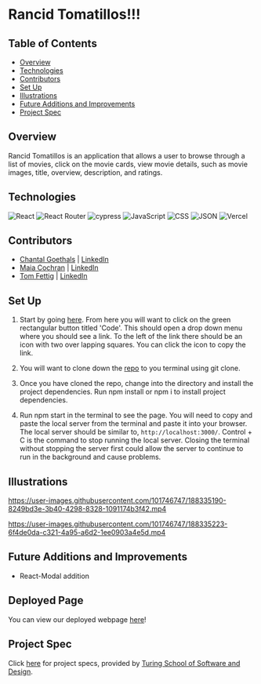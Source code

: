 # Rancid Tomatillos!!!

## Table of Contents
  - [Overview](#overview)
  - [Technologies](#technologies)
  - [Contributors](#contributors)
  - [Set Up](#set-up)
  - [Illustrations](#illustrations)
  - [Future Additions and Improvements](#future-additions-and-improvements)
  - [Project Spec](#project-spec)


## Overview

Rancid Tomatillos is an application that allows a user to browse through a list of movies, click on the movie cards, view movie details, such as movie images, title, overview, description, and ratings.

## Technologies

![React](https://img.shields.io/badge/react-%2320232a.svg?style=for-the-badge&logo=react&logoColor=%2361DAFB)
![React Router](https://img.shields.io/badge/React_Router-CA4245?style=for-the-badge&logo=react-router&logoColor=white)
![cypress](https://img.shields.io/badge/-cypress-%23E5E5E5?style=for-the-badge&logo=cypress&logoColor=058a5e)
![JavaScript](https://img.shields.io/badge/JavaScript-323330?style=for-the-badge&logo=javascript&logoColor=F7DF1E)
![CSS](https://img.shields.io/badge/CSS3-1572B6?style=for-the-badge&logo=css3&logoColor=white)
![JSON](https://img.shields.io/badge/json-5E5C5C?style=for-the-badge&logo=json&logoColor=white)
![Vercel](https://user-images.githubusercontent.com/101746747/188785090-4abee495-4f46-4dba-b554-e16ded576297.png)



## Contributors

- [Chantal Goethals](https://github.com/goecha) | [LinkedIn](https://www.linkedin.com/in/chantalgoethalsgoecha/)
- [Maia Cochran](https://github.com/Maia-Cochran) | [LinkedIn](https://www.linkedin.com/in/maiaecochran/)
- [Tom Fettig](https://github.com/tfettig22) | [LinkedIn](https://www.linkedin.com/in/tom-fettig-86323a115/)


## Set Up

1. Start by going [here](https://github.com/Maia-Cochran/rancid-tomatillos). From here you will want to click on the green rectangular button titled 'Code'. This should open a drop down menu where you should see a link. To the left of the link there should be an icon with two over lapping squares. You can click the icon to copy the link.

2. You will want to clone down the [repo](https://github.com/Maia-Cochran/rancid-tomatillos.git) to you terminal using git clone.

3. Once you have cloned the repo, change into the directory and install the project dependencies. Run npm install or npm i to install project dependencies.

4. Run npm start in the terminal to see the page. You will need to copy and paste the local server from the terminal and paste it into your browser. The local server should be similar to, ``http://localhost:3000/``. Control + C is the command to stop running the local server. Closing the terminal without stopping the server first could allow the server to continue to run in the background and cause problems.

## Illustrations

https://user-images.githubusercontent.com/101746747/188335190-8249bd3e-3b40-4298-8328-1091174b3f42.mp4

https://user-images.githubusercontent.com/101746747/188335223-6f4de0da-c321-4a95-a6d2-1ee0903a4e5d.mp4

## Future Additions and Improvements

- React-Modal addition

## Deployed Page

You can view our deployed webpage [here](https://rancid-tomatillos-gold.vercel.app/)!

## Project Spec

Click [here](https://frontend.turing.edu/projects/module-3/rancid-tomatillos-v3.html) for project specs, provided by [Turing School of Software and Design](https://turing.edu/).

